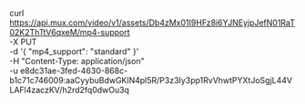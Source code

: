 curl https://api.mux.com/video/v1/assets/Db4zMx01I9HFz8i6YJNEyjpJefN01RaT02K2ThTtV6qxeM/mp4-support \
  -X PUT \
  -d '{ "mp4_support": "standard" }' \
  -H "Content-Type: application/json" \
  -u e8dc31ae-3fed-4630-868c-b1c71c746009:aaCyybuBdwGKlN4pl5R/P3z3Iy3pp1RvVhwtPYXtJoSgjL44VLAFl4zaczKV/h2rd2fq0dwOu3q